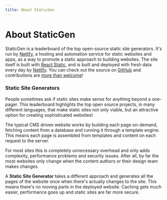 ```yaml
---
title: About StaticGen
---
```


# About StaticGen

StaticGen is a leaderboard of the top open-source static site generators. It's run by [Netlify](https://www.netlify.com), a hosting and automation service for static websites and apps, as a way to promote a static approach to building websites. The site itself is built with [React Static](https://react-static.js.org), and is built and deployed with fresh data every day by [Netlify](https://www.netlify.com/). You can check out the source on [GitHub](https://github.com/netlify/staticgen) and contributions are [more than welcome](/contributing)!

### Static Site Generators

People sometimes ask if static sites make sense for anything beyond a one-pager. This leaderboard highlights the top open source projects, in many different languages, that make static sites not only viable, but an attractive option for creating sophisticated websites!

The typical CMS driven website works by building each page on-demand, fetching content from a database and running it through a template engine. This means each page is assembled from templates and content on each request to the server.

For most sites this is completely unnecessary overhead and only adds complexity, performance problems and security issues. After all, by far the most websites only change when the content authors or their design team makes changes.

A **Static Site Generator** takes a different approach and generates all the pages of the website once when there's actually changes to the site. This means there's no moving parts in the deployed website. Caching gets much easier, performance goes up and static sites are far more secure.
